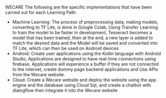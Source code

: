 WECARE
The following are the specific implementations that have been carried out for each Learning Path:
-	Machine Learning: The process of preprocessing data, making models, converting to TF Lite, is done in Google Colab, Using Transfer Learning to train the model to be faster in development, Tesseract becomes a model that has been trained, then at the end, a new layer is added to match the desired data and the Model will be saved and converted into TF Lite, which can then be used on Android devices
-	Android: Create user applications using the Kotlin language with Android Studio, Applications are designed to have real-time connections using firebase, Applications will experience a buffer if they are not connected to the internet, create dummy page backend applications and Use APIs from the Wecare website.
-	Cloud: Create a Wecare website and deploy the website using the app engine and the database using Cloud Sql, and create a chatbot with dialogflow then integrate it into the Wecare website


